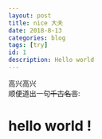 ```yaml
---
layout: post
title: nice 大夫
date: 2018-8-13
categories: blog
tags: [try]
id: 1
description: Hello world
---
```


高兴高兴  
顺便道出一句~~千古名言~~:  
# hello world !
